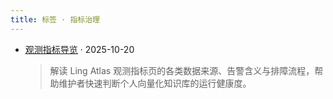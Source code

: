 ```yaml
---
title: 标签 · 指标治理
---
```


- [观测指标导览](/zh/content/telemetry-guide/) · 2025-10-20
  > 解读 Ling Atlas 观测指标页的各类数据来源、告警含义与排障流程，帮助维护者快速判断个人向量化知识库的运行健康度。
